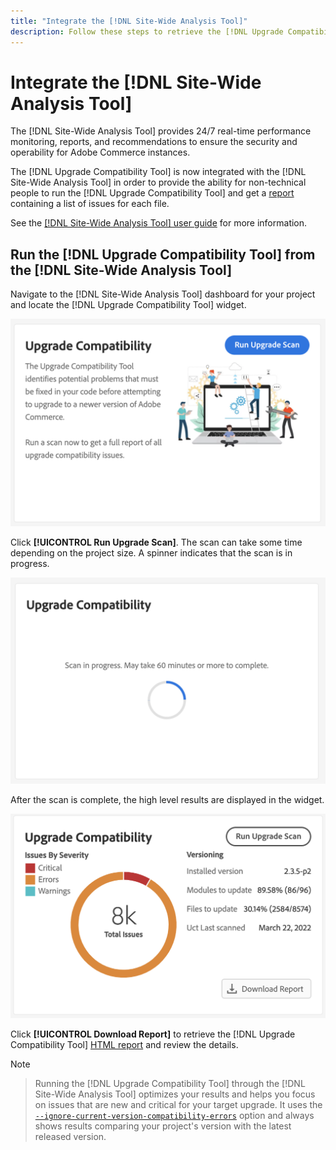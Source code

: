 ```yaml
---
title: "Integrate the [!DNL Site-Wide Analysis Tool]"
description: Follow these steps to retrieve the [!DNL Upgrade Compatibility Tool] report from the [!DNL Site-Wide Analysis Tool] dashboard on your Adobe Commerce project.
---
```


# Integrate the [!DNL Site-Wide Analysis Tool]

The [!DNL Site-Wide Analysis Tool] provides 24/7 real-time performance monitoring, reports, and recommendations to ensure the security and operability for Adobe Commerce instances.

The [!DNL Upgrade Compatibility Tool] is now integrated with the [!DNL Site-Wide Analysis Tool] in order to provide the ability for non-technical people to run the [!DNL Upgrade Compatibility Tool] and get a [report](../upgrade-compatibility-tool/reports.md) containing a list of issues for each file.

See the [[!DNL Site-Wide Analysis Tool] user guide](https://docs.magento.com/user-guide/reports/site-wide-analysis-tool.html) for more information.

## Run the [!DNL Upgrade Compatibility Tool] from the [!DNL Site-Wide Analysis Tool]

Navigate to the [!DNL Site-Wide Analysis Tool] dashboard for your project and locate the [!DNL Upgrade Compatibility Tool] widget.

![UCT SWAT widget - Initial](../../assets/upgrade-guide/uct-swat-initial.png)

Click **[!UICONTROL Run Upgrade Scan]**. The scan can take some time depending on the project size. A spinner indicates that the scan is in progress.

![UCT SWAT widget - In Progress](../../assets/upgrade-guide/uct-swat-progress.png)

After the scan is complete, the high level results are displayed in the widget.

![UCT SWAT widget - Results](../../assets/upgrade-guide/uct-swat-results.png)

Click **[!UICONTROL Download Report]** to retrieve the [!DNL Upgrade Compatibility Tool] [HTML report](../upgrade-compatibility-tool/reports.md#html-report) and review the details.


>[!NOTE]
>

> Running the [!DNL Upgrade Compatibility Tool] through the [!DNL Site-Wide Analysis Tool] optimizes your results and helps you focus on issues that are new and critical for your target upgrade. It uses the [`--ignore-current-version-compatibility-errors`](../upgrade-compatibility-tool/use-upgrade-compatibility-tool/run.html?lang=en#optimize-your-results) option and always shows results comparing your project's version with the latest released version.
